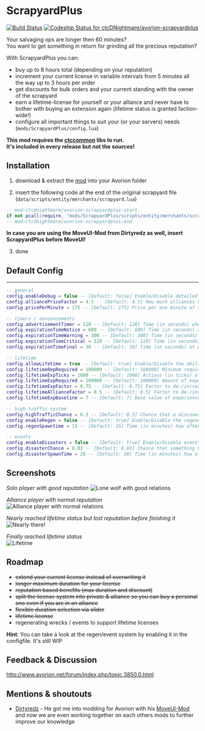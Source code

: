 # ScrapyardPlus 

[![Build Status](https://travis-ci.org/ctcDNightmare/avorion-scrapyardplus.svg?branch=master)](https://travis-ci.org/ctcDNightmare/avorion-scrapyardplus)
[ ![Codeship Status for ctcDNightmare/avorion-scrapyardplus](https://app.codeship.com/projects/21b1c080-b156-0136-608f-02af9aea0ff6/status?branch=master)](https://app.codeship.com/projects/310567)

Your salvaging ops are longer then 60 minutes?  
You want to get something in return for grinding all the precious reputation?  

With ScrapyardPlus you can:
* buy up to 8 hours total (depending on your reputation)
* increment your current license in variable intervals from 5 minutes all the way up to 3 hours per order
* get discounts for bulk orders and your current standing with the owner of the scrapyard
* earn a lifetime-license for yourself or your alliance and never have to bother with buying an extension again (lifetime status is granted faction-wide!)
* configure all important things to suit your (or your servers) needs (``mods/ScrapyardPlus/config.lua``)

**This mod requires the [ctccommon](https://github.com/ctcDNightmare/avorion-ctccommon) libs to run.  
It's included in every release but not the sources!** 

## Installation
1. download & extract the [mod](https://github.com/ctcDNightmare/avorion-scrapyardplus/releases) into your Avorion folder

2. insert the following code at the end of the original scrapyard file (``data/scripts/entity/merchants/scrapyard.lua``)
```Lua
-- mod:ctcdnightmare/avorion-scrapyardplus:start
if not pcall(require, "mods/ScrapyardPlus/scripts/entity/merchants/scrapyard") then print("Failed to load ScrapyardPlus") end
-- mod:ctcdnightmare/avorion-scrapyardplus:end
```  
**In case you are using the MoveUI-Mod from Dirtyredz as well, insert ScrapyardPlus before MoveUI!**
 
3. done

## Default Config
___
```Lua
-- general
config.enableDebug = false -- [Default: false] Enable/Disable detailed log output
config.alliancePriceFactor = 4.5 -- [Default: 4.5] How much alliances have to pay more for a salvaging license
config.pricePerMinute = 175 -- [Default: 175] Price per one minute of salvaging

-- timers / announcements
config.advertisementTimer = 120 -- [Default: 120] Time (in seconds) when the scrapyard will spam the system with "get a license now"
config.expirationTimeNotice = 600 -- [Default: 600] Time (in seconds) at which the first reminder will be send to players/alliances about their license running out
config.expirationTimeWarning = 300 -- [Default: 300] Time (in seconds) at which the second reminder will be send to players/alliances about their license running out
config.expirationTimeCritical = 120 -- [Default: 120] Time (in seconds) at which the third reminder will be send to players/alliances about their license running out
config.expirationTimeFinal = 30 -- [Default: 30] Time (in seconds) at which the FINAL reminder will be send to players/alliances about their license running out

-- lifetime
config.allowLifetime = true -- [Default: true] Enable/Disable the ability to get lifetime salvaging licenses
config.lifetimeRepRequired = 100000 -- [Default: 100000] Minimum required reputation before you start to gather experience towards lifetime
config.lifetimeExpTicks = 1000 -- [Default: 1000] Actions (in ticks) after the player/alliance will get experience
config.lifetimeExpRequired = 100000 -- [Default: 100000] Amount of experience to unlock lifetime-license
config.lifetimeExpFactor = 0.75 -- [Default: 0.75] Factor to de-/increase the base experience calculation
config.lifetimeAllianceFactor = 0.5 -- [Default: 0.5] Factor to de-/increase the amount an alliance will get compared to a player
config.lifetimeExpBaseline = 7 -- [Default: 7] Base value of experience that's always granted

-- high traffic system
config.highTrafficChance = 0.3 -- [Default: 0.3] Chance that a discovered system is regenerative
config.enableRegen = false -- [Default: true] Enable/Disable the regeneration of wrecks inside a system
config.regenSpawntime = 15 -- [Default: 15] Time (in minutes) how often new event will start to spawn wrecks

-- events
config.enableDisasters = false -- [Default: true] Enable/Disable events from the (G)lobal (O)rganization of (D)isasters
config.disasterChance = 0.03 -- [Default: 0.03] Chance that something bad will happen
config.disasterSpawnTime = 20 -- [Default: 30] Time (in minutes) how often it's checked if bad things will happen
```

## Screenshots
*Solo player with good reputation*
![Lone wolf with good relations](https://i.imgur.com/hp9nsGU.jpg)  

*Alliance player with normal reputation*  
![Alliance player with normal relations](https://i.imgur.com/KU8JH3A.jpg)  

*Nearly reached lifetime status but lost reputation before finishing it*  
![Nearly there!](https://i.imgur.com/8amcRQZ.jpg)

*Finally reached lifetime status*  
![Lifetime](https://i.imgur.com/ZOsQhzt.jpg)

## Roadmap
- ~~extend your current license instead of overwriting it~~
- ~~longer maximum duration for your license~~
- ~~reputation based benefits (max duration and discount)~~
- ~~split the license system into private & alliance so you can buy a personal one even if you are in an alliance~~
- ~~flexible duration selection via slider~~
- ~~lifetime license~~
- regenerating wrecks / events to support lifetime licenses

**Hint**: You can take a look at the regen/event system by enabling it in the configfile. It's still WIP


## Feedback & Discussion
http://www.avorion.net/forum/index.php/topic,3850.0.html

## Mentions & shoutouts
- [Dirtyredz](https://github.com/dirtyredz) - He got me into modding for Avorion with his [MoveUI-Mod](http://www.avorion.net/forum/index.php/topic,3834.0.html) and now we are even working together on each others mods to further improve our knowledge